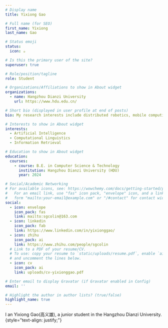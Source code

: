 ```yaml
---
# Display name
title: Yixiong Gao

# Full name (for SEO)
first_name: Yixiong
last_name: Gao

# Status emoji
status:
  icon: ☕️

# Is this the primary user of the site?
superuser: true

# Role/position/tagline
role: Student

# Organizations/Affiliations to show in About widget
organizations:
  - name: Hangzhou Dianzi University
    url: https://www.hdu.edu.cn/

# Short bio (displayed in user profile at end of posts)
bio: My research interests include distributed robotics, mobile computing and programmable matter.

# Interests to show in About widget
interests:
  - Artificial Intelligence
  - Computational Linguistics
  - Information Retrieval

# Education to show in About widget
education:
  courses:
    - course: B.E. in Computer Science & Technology
      institution: Hangzhou Dianzi University (HDU)
      year: 2024

# Social/Academic Networking
# For available icons, see: https://wowchemy.com/docs/getting-started/page-builder/#icons
#   For an email link, use "fas" icon pack, "envelope" icon, and a link in the
#   form "mailto:your-email@example.com" or "/#contact" for contact widget.
social:
  - icon: envelope
    icon_pack: fas
    link: mailto:sgcolin@163.com
  - icon: linkedin
    icon_pack: fab
    link: https://www.linkedin.com/in/yixionggao/
  - icon: zhihu
    icon_pack: ai
    link: https://www.zhihu.com/people/sgcolin
  # Link to a PDF of your resume/CV.
  # To use: copy your resume to `static/uploads/resume.pdf`, enable `ai` icons in `params.yaml`,
  # and uncomment the lines below.
  - icon: cv
    icon_pack: ai
    link: uploads/cv-yixionggao.pdf

# Enter email to display Gravatar (if Gravatar enabled in Config)
email: ''

# Highlight the author in author lists? (true/false)
highlight_name: true
---
```


I an Yixiong Gao(高义雄), a junior student in the Hangzhou Dianzi University.
{style="text-align: justify;"}
